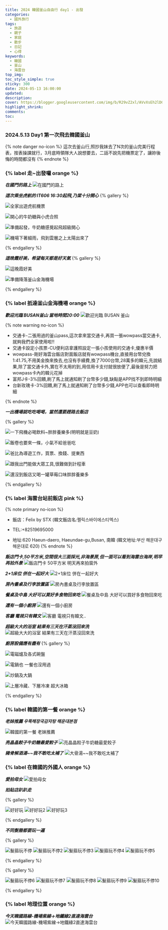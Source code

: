 ```yaml
---
title: 2024 韓國釜山自由行 day1 - 出發
categories:
  - 國外旅行
tags:
  - 旅遊
  - 親子
  - 家庭
  - 散步
  - 日記
  - 心得
keywords:
  - 韓國
  - 釜山
  - 海雲台
top_img:
toc_style_simple: true
sticky: 300
date: 2024-05-13 16:00:00
updated:
description:
cover: https://blogger.googleusercontent.com/img/b/R29vZ2xl/AVvXsEh2lDGT3o06gqxbYQ0d86P2qLtasjcwwHOs12N-dg23WD-08NBtZ5PHdWgERhhhpm0RxqxoDEsBDZrSlyLVo9jq5hvqkC8ktLPCUYsALiOZfwlBcG-tCHFxRRgDD0TPxoFaL2XIvy-AND5NNy9kt5qlxB7loX-c_FcKwvMGowNvDTXqSw/s1600/2024-05-13%2020.26.45.jpg
highlight_shrink:
comments:
toc:
---
```


### 2024.5.13 Day1 第一次飛去韓國釜山

{% note danger no-icon %}
這次去釜山行,照抄我妹去了N次的釜山完美行程表，按表操課就行，3月底時領隊大人說想要去，二話不說先把機票定了，讓妳後悔的時間都沒有
{% endnote %}

### {% label 走~出發囉 orange %}

<i class="fa fa-camera"> **在國門的路上**</i>
![在國門的路上](https://lh3.googleusercontent.com/pw/AP1GczPp3k-YGw2Pj-vxg3N9BWbvLZqVOlEJnMeb5QDzZNqzCYj-KVBYK2Xy2tdGGk90mVD6HlIy2sakqfXElmHrDDiMJAvu54iZDS3nd2U65skGfnvvER17=w1920-h1080)

<i class="fa fa-camera"> **這次乘坐虎航的 IT606 16:30起飛,乃棠十分開心**</i>
{% gallery %}

![全家出遊虎航機票](https://lh3.googleusercontent.com/pw/AP1GczPkZkRGOWmvSyf60NIIscjfOzjV8znS5Osk-R2IovPD5FRrAitCPNRJIzBlEgp5TtDu38lLKySUoUVcKqn_XRNE2FlkN_iL-7rdMM0gh3PV4x9TE-kI=w1920-h1080)

![開心的牛奶糖與小虎合照](https://lh3.googleusercontent.com/pw/AP1GczNy7L8t9PzT7WaxHuG3F0N1lSTEdN7zeS0EoZfeX-ruEnPhxJOHaAuf4p4NeDXW35Q-v_hxyHahsrOZqAwYnCujD7ImlrbVRenDbRxvD0ayEzPx9lSt=w1920-h1080)

![準備起發，牛奶糖感覺起飛超級開心](https://lh3.googleusercontent.com/pw/AP1GczN_g5FYjeQTnu7lwqKv4x3daJrxcmV83yLb_B5f3q_rioyAEMugWx2RipaxiwYCNKzzF318LzCmEiCoO3Zliv3OrcunFc9t2xo5gv37FLH8k52fh5oT=w1920-h1080)

![機場下著細雨，飛到雲層之上太陽出來了](https://lh3.googleusercontent.com/pw/AP1GczNxdhL1DlfMluPnmXWsrZpcjW1tXf7Jvw_CMq3OIFoBTrGxqK3Wba5WN9Gw4CZ_XOEjzk7KFhS1H5QYkD5sek8tg2CWxItdt24IRx3-skvVuL-buPpj=w1920-h1080)

{% endgallery %}

<i class="fa fa-camera"> **這晚霞好美，希望每天都是好天氣**</i>
{% gallery %}

![這晚霞好美](https://lh3.googleusercontent.com/pw/AP1GczOlOX6qUtySi_DrLz0kk6xMNd3MgSNA_tn0CmnRIAzGigrO-2USNUVy-nl7PdrW44wGT3OCyQueq7yadBQageMdsFxdncvHPzVDUeI96jZX7un3Da1e=w1920-h1080)

![準備降落釜山金海機場](https://lh3.googleusercontent.com/pw/AP1GczPGXbHFkPQp3eNV0l4s0CZFADXxy5lSyA7b1KBLAJZT6VnqaWenvboD7269j6nKYuvrlQSJYhL1AjfdTrJGHAGSCdDG0dyjpjwisP6nRqLAkBMTQpfZ=w1920-h1080)

{% endgallery %}

### {% label 扺達釜山金海機場 orange %}

<i class="fa fa-camera"> **歡迎光臨 BUSAN釜山 當地時間20:00**</i>
![歡迎光臨 BUSAN 釜山](https://lh3.googleusercontent.com/pw/AP1GczOjZlSGdbpBfm_P2zRk5kULQnQIJz_uBZW5Zgkj_l1p-YEvLbnSRqBjC7ovPKoRMomX2mCq4-hI8D9kd0VFgAYlQKmiNs5KXJVRgDOYWqGS884aVmpH=w1920-h1080)

{% note warning no-icon %}

- 交通卡-二張用過的釜山pass,這次拿來當交通卡,再買一張wowpass當交通卡,就夠我們全家使用啦!!
- 交通卡設定小孩票-CU便利店拿護照設定一張小孩使用的交通卡,優惠半價
- wowpass-剛好海雲台飯店對面飯店就有wowpass機台,直接用台幣兌換1:41.75,不用美金換來換去,也沒有手續費,換了7000台幣,28萬多的韓元,先說結果,除了當交通卡外,實在不太用的到,用信用卡支付就很放便了,最後是努力把wowpass卡內的韓元花掉
- 富邦J卡-3%回饋,刷了馬上就通知刷了台幣多少錢,缺點是APP找不到即時明細
- 台新玫瑰卡-3%回饋,刷了馬上就通知刷了台幣多少錢,APP也可以查看即時明細

{% endnote %}

<i class="fa fa-camera"> **一出機場就吃吃喝喝，當然還要趕路去飯店**</i>

{% gallery %}

![一下飛機必喝飲料~胖胖養樂多(明明就是豆奶)](https://lh3.googleusercontent.com/pw/AP1GczOHD1EmNGjc6-xvcI0myS2WivclNNmTTJkWzFMEtJNbbw6gfyI1-UHzz8ks5xST1WWkwpeMupmDSTbW1L9RQOOSYzx1rOzSzyWugd4yXIgECMD4twSf=w1920-h1080)

![飯卷也要來一條，小氣不給爸爸吃](https://lh3.googleusercontent.com/pw/AP1GczOjxXfEa5XwIaQPPMCRJuW9e281fvzY9j1mtfZ50Dd6UGQkVru26fIoHUlUC5L5NRviB400-J5vhQbBCpLp5LhlnvFvN1w2T7rjeaYRNKmW3rvVOoFs=w1920-h1080)

![爸比為導遊工作，買票、換錢、提東西](https://lh3.googleusercontent.com/pw/AP1GczP8b6ZVoOVbj-sVZ8bJ4oteLFoxX4FPF9a-9p8r6kGL9jnptPRDfDQd4oZu-3-Sko383eYSoAw8w7I7I1lZ_cWMYXAd1CYkBAhrLkYvKrJuEdWIXUrC=w1920-h1080)

![跟我出門能做大眾工具,很難做到計程車](https://lh3.googleusercontent.com/pw/AP1GczPpYNk7vEggKgeZAXl9O2J3n0SD39ZGlhzWtd8BlGRG28dJF8B-2A5IPkPw0rOUyvWFBZpZ3fCnBYp47aR3I1ZREaJ6YiYp4dhCZFIWLNXqNiiVC0yZ=w1920-h1080)

![還沒到飯店又喝一罐草莓口味胖胖養樂多](https://lh3.googleusercontent.com/pw/AP1GczOgGfBPuVx0OsWN9x0hh-5XGARZoPn18kB40Flq6Esdfylj_N18b6gDBvasEPXCEZSTjWHKXYYjoQ9kCpiEL0vJupi8IW-RJHoTBwFGb87LTRXguBhF=w1920-h1080)

{% endgallery %}

### {% label 海雲台站前飯店 pink %}

{% note primary no-icon %}

- 飯店：Felix by STX (韓文飯店名:펠릭스바이에스티엑스)

- TEL:+82519695000

- 地址:620 Haeun-daero, Haeundae-gu,Busan, 南韓 (韓文地址:부산 해운대구 해운대로 620)
{% endnote %}

<i class="fa fa-camera"> **飯店門卡,50平方米,空間很大三面採光,非海景房,但一面可以看到海雲台海岸,明早再拍外景**</i>
![飯店門卡 50平方米 明天再來拍窗外](https://lh3.googleusercontent.com/pw/AP1GczNGgV0yKa9h65LznDVxXboV4a799VJEAx8SLp7fIr876sM2-57UuzLsLBBhg9enUBreIbFIwk4A2o5pEK7sOX-cl6rkx9z-RIUl90oTGIgjiz5cmvjO=w1920-h1080)

<i class="fa fa-camera"> **2+1床位 併在一起好大**</i>
![2+1床位 併在一起好大](https://lh3.googleusercontent.com/pw/AP1GczN2OPPjGbAZdWoLTvTtfMP-e4Rw-Nd-Kt_sz3yBseVEUdNWXPkhzTDLBetimI6mR590d48NF--B4-GMZDnSe6M_ew5mp02JxCPbgMo-KdmFaH2p8w_z=w1920-h1080)

<i class="fa fa-camera"> **房內書桌及行李放置區**</i>
![房內書桌及行李放置區](https://lh3.googleusercontent.com/pw/AP1GczOflElpOm5kPlnv_DB5t25ujM_ZVBoSvnPPbf2eLzo2GLfZlhuz4y1CIyPhW8r2aJdxTj5Fzi8qdDhRzGXpUUsl-8MrKsqtBlLNKObKM7ILBaPuVoKw=w1920-h1080)

<i class="fa fa-camera"> **餐桌及中島 大好可以買好多食物回來吃**</i>
![餐桌及中島 大好可以買好多食物回來吃](https://lh3.googleusercontent.com/pw/AP1GczOZigbgMFUAqd1tcB7hv_RhsD5TdHVsGhewbdBenPW0uGLZUX5ehNwguXVCiC8mVQRUU3chjoARi256idb6U_WHE7yy7ffZW9Ws3o350HPZVogO28Bb=w1920-h1080)

<i class="fa fa-camera"> **還有一個小廚房**</i>
![還有一個小廚房](https://lh3.googleusercontent.com/pw/AP1GczOqs4dJf6i1Wa2l9wShlMyEOtV1VpPuW_1Ln-WiUubZRGaLDy3iFSAXUmJZ4bktTlBPMXWDpMWb-aBbFctM9AOFp6WpwwzE8PbHJcQh7DrzxXYVfRin=w1920-h1080)

<i class="fa fa-camera"> **客廳 電視只有韓文**</i>
![客廳 電視只有韓文..](https://lh3.googleusercontent.com/pw/AP1GczPI5XN4LnhZ7xBPLk6zo0G_X0XT30ELeCYxbHwyjlNEbUmad1FBEllX6M9r76BphN4zfCdcjIgxpuDl_5kT5mJlWD5mMz6-VfPteV3dDLyPftVWGXye=w1920-h1080)

<i class="fa fa-camera"> **超級大大的浴室 結果有三天在汗蒸沒回來洗**</i>
![超級大大的浴室 結果有三天在汗蒸沒回來洗](https://lh3.googleusercontent.com/pw/AP1GczNgz4uBPnBqridRxH88RPaXtw0EsFws3KOGDvpYuWFpJM3p2WtvqsucDrag-jc9dF52c-VqFOg59b3D0DrQiskDde096o5SJ4zA_uCwIQZHqnAUbT20=w1920-h1080)

<i class="fa fa-camera"> **廚房設備應有盡有**</i>
{% gallery %}

![電磁爐及各式碗盤](https://lh3.googleusercontent.com/pw/AP1GczM_KR5TRQtbQeQXJZvWOCwRXP04WGxgzioP-vvJwq6knipwCYEuj2RHYUogjIJVL-moRnOHJtxuKcin6ah4brb1vjGh95jxBnNcZAH3nNSKW4VBtyHK=w1920-h1080)

![電鍋也 一餐也沒用過](https://lh3.googleusercontent.com/pw/AP1GczNjx33S5XSyzgzQQEW_VW938-LiCpzXunB2RyI-8UeKNC3X-wU934sh4NYYytpPpLy1N02sm3UsNujcCE2wLgOwiBaEhyWjYOxSK8Cpm8Jv9Tc8BA1U=w1920-h1080)

![炒鍋及大鍋](https://lh3.googleusercontent.com/pw/AP1GczOQXE3rNeuHq2cUd00WTg0_2R0c2BH9A0gYfMfaCeLjkTOWEOdBUL0sT8TpUdkg0mVh74eBCQjUHYSgsmCOznNyaCyoQTNeuKiXXdknJPvffUD9ea4Q=w1920-h1080)

![上層冷藏、下層冷凍 超大冰箱](https://lh3.googleusercontent.com/pw/AP1GczPi47pKQQ7NaxeeEUygSlyFY0HFzS4jDbumk4Iwt8GMwqCjG2-ltpYf-RvWgNm4dTMJlxgzKEhyvuM-Xf3pwJTB2LW9s9cM9_mFQ23l1Xd6bskX7tWl=w1920-h1080)

{% endgallery %}

### {% label 韓國的第一餐 orange %}

<i class="fa fa-camera"> **老妹推薦 우뚝해장국감자탕 해운대본점**</i>
<!-- ![韓國的第一餐 老妹推薦](https://i.imgur.com/BHdIspK.jpeg) -->
![韓國的第一餐 老妹推薦](https://lh3.googleusercontent.com/pw/AP1GczPEa73XK5QpJeR1bqdjDlzbtFF0GEPOa_8A6tJcH7V4wfH8AsUKUqUSrkKuUcnj3wEuHJ9kv0r05z3NWJu6_x91TTVRuFjuNYx8H2lCHFI0-AbB18WW=w1920-h1080)

<i class="fa fa-camera"> **亮晶晶餃子牛奶糖最愛餃子**</i>
![亮晶晶餃子牛奶糖最愛餃子](https://lh3.googleusercontent.com/pw/AP1GczMpiHo80NY8Fe291pEBIXKUlg4nPECdkir7YGj4fbaiRI0H1jI-jxzZl7Y2Me_mKtSuqbY2r6Gm0nAKpsNXQRNPwEaIKJPTyjO5XdymKNYjbMDDhcWq=w1920-h1080)

<i class="fa fa-camera"> **豬骨解酒湯~~我不敢吃太補了**</i>
![大骨湯~~我不敢吃太補了](https://lh3.googleusercontent.com/pw/AP1GczN1n_TYFq1AcO6cT7lD0QHYa1EpejKEU7VItT3nV7H6EJN2RSA-K5ndnHV2Gsg7S6PDFIz-bl_FnArUPMOmCX2JoVDiyymKJ8wcJYUv1_6rPBdNOxF0=w1920-h1080)

### {% label 在韓國的外國人 orange %}

<i class="fa fa-camera"> **愛拍母女**</i>
![愛拍母女](https://lh3.googleusercontent.com/pw/AP1GczMH8AeTPLu3mpD3CZ0KosDAGcUhWF9eunXv6bF9XgjdmMzvp0d1Y_A5V2_MJlmsemJBq6-cRFjnKpRh6VtReJf8kI2f5zLGD4Yc0AroXAcfnJ1-HuH1=w1920-h1080)

<i class="fa fa-camera"> **拍貼店趴趴走**</i>

{% gallery %}

![好好玩](https://lh3.googleusercontent.com/pw/AP1GczM6LL_4S9fuUA2c2Rgut6PoeKruCNjekQDAN-cvsvaaMNDn5AKj33N5onPEMelVKaE0TLItmJs-G7pF6R_aZE8kYnzIH2YpRvxUQrpnFJZAN1psuzF3=w1920-h1080)
![好好玩2](https://lh3.googleusercontent.com/pw/AP1GczM79yYIHJ_1hHwj8K4AJr3QRmgKStH1bbDWY7zT5rjjL0BeTjxoM6OEhid0B0r-djli5u_egivIwbYpNpTh8aolwe5abgivwdGfNDVTNoTMsI4WVVhT=w1920-h1080)
![好好玩3](https://lh3.googleusercontent.com/pw/AP1GczN_M8srgjOLVfd8wee8AtHw4w5dYA-_wTKL_5nkvZqR9yXue7qByRN4hy0KkeuHZHIg-gykgo5h0YNfzo5VzZv1_Z6BnYigC33QWWMg4Efy1UFKUmk8=w1920-h1080)

{% endgallery %}

<i class="fa fa-camera"> **不同髮箍都要玩一遍**</i>

{% gallery %}

![髮箍玩不停](https://lh3.googleusercontent.com/pw/AP1GczO1p66t3UYVBcvWgvNU2QnyEBSlSHAREtKRSUSDcxVhYOHcyh7Q0n61I2blM5kuH2J-P9DascyDIMIYHSLstg1-KHpw5RrxgRZ7j981RfsOUnit52p4=w1920-h1080)
![髮箍玩不停2](https://lh3.googleusercontent.com/pw/AP1GczOiKbq0NVuw1L7bDPuFV-4t1-YJBSuv8OkZNJNwg8jTrSpfWQcqP_7NUgRNj25onjED1681uBjnQSP5zR9jo9_bTYY25IR1oWOXADUM9GYM--qVpS3u=w1920-h1080)
![髮箍玩不停3](https://lh3.googleusercontent.com/pw/AP1GczMacbbXA_tDZ0J5sX4t4tbEg4Ja-bJb-D29kI18Z_3URAGDGEAOhcDWm9vECazHje5eHhW4_M2H_hi7yfjUeekbTcWAnqaVauT1Qf8Lnh57wLqjsmjo=w1920-h1080)
![髮箍玩不停4](https://lh3.googleusercontent.com/pw/AP1GczPnP24wEsgyoCZXPOk9IASMqWDPdwGjtnKRDbrBrlnx1aBo0GrFikc8_w1bPWlMa2srX3M18TQmsn_sbeAq_-fqqDeeU7dKW4FAhv6n81egFPlFPWXZ=w1920-h1080)
![髮箍玩不停5](https://lh3.googleusercontent.com/pw/AP1GczO5ekUWleujsDTSdP3q6ZirD_0Ckq1-ukTJv7-hwtToxUKnjW8ybAUdzjQkCv3y7Q3Ds95BFYgDqbbVUJdxo-30XWBD2K3RhlQVY4Kn01CRajHQUzzQ=w1920-h1080)

{% endgallery %}

{% gallery %}

![髮箍玩不停6](https://lh3.googleusercontent.com/pw/AP1GczMuNpkdYtmEBdewgMNzhh2MZU0cl1Cnma2Cht1BdBDr6E1oQ8HTGzuu9WgkaAQUeUVbUdYEPfTDHori6byRLpflD2xG3RCM0OkWJtNDjDAerYy1ZxEm=w1920-h1080)
![髮箍玩不停7](https://lh3.googleusercontent.com/pw/AP1GczNBWDBvdwdD-X5ag8kx408BPtKZZVjYWRxcFZscSZM5NoDJsEzWfgd8LOxGeXq0rAKlgMPqpBSgKG3qlWtG_6VifUOl5t0B-H16toNNHHfjHTSkqcEM=w1920-h1080)
![髮箍玩不停8](https://lh3.googleusercontent.com/pw/AP1GczMTW5wJV2m8XDs1BjLD5ZKo8TyYcTF1rxi4RCVKJSKnQV4YlxY0x0fVmDHXL14eBWSXz-nDxE7neNAAdShJDA7feD3ME9YMNB6YxXjC0Z1tlgU-7J6w=w1920-h1080)
![髮箍玩不停9](https://lh3.googleusercontent.com/pw/AP1GczNmrKVJ7b6hDytKi9dLCq6e1fOBMl6Jqj0oJu2Vhylq5o8qx225SFzT61JaWPwfiadKtYpqSo7JOOZ0dzMDHJfqyryJmkmDzveTGrmG288Tnjfes2kO=w1920-h1080)
![髮箍玩不停10](https://lh3.googleusercontent.com/pw/AP1GczP49dkpFRoISFiua4b91mlJ9PO81fo8KrM1anuk2JNVNrNw07UJYrFBShY3QSn24cxQUBTMzvCYDzxJOzRWR2EenHEdJT1einq-Ifxc9uFFe5zgSEet=w1920-h1080)

{% endgallery %}

### {% label 地理位置 orange %}

<i class="fa fa-camera"> **今天韓國路線-機場紫線->地鐵綠2直達海雲台**</i>
![今天韓國路線-機場紫線->地鐵綠2直達海雲台](https://i.imgur.com/4pYztC8.jpeg)

<style>
table th:first-of-type {
    width: 33%;
}
table th:nth-of-type(2) {
    width: 33%;
}
table th:nth-of-type(3) {
    width: 33%;
}
</style>
